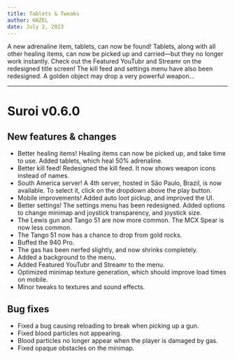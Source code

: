 ```yaml
---
title: Tablets & Tweaks
author: HAZEL
date: July 2, 2023
---
```

A new adrenaline item, tablets, can now be found! Tablets, along with all other healing items, can now be picked up and carried—but they no longer work instantly. Check out the Featured YouTubr and Streamr on the redesigned title screen! The kill feed and settings menu have also been redesigned. A golden object may drop a very powerful weapon...
***
# Suroi v0.6.0

## New features & changes
- Better healing items! Healing items can now be picked up, and take time to use. Added tablets, which heal 50% adrenaline.
- Better kill feed! Redesigned the kill feed. It now shows weapon icons instead of names.
- South America server! A 4th server, hosted in São Paulo, Brazil, is now available. To select it, click on the dropdown above the play button.
- Mobile improvements! Added auto loot pickup, and improved the UI.
- Better settings! The settings menu has been redesigned. Added options to change minimap and joystick transparency, and joystick size.
- The Lewis gun and Tango 51 are now more common. The MCX Spear is now less common.
- The Tango 51 now has a chance to drop from gold rocks.
- Buffed the 940 Pro.
- The gas has been nerfed slightly, and now shrinks completely.
- Added a background to the menu.
- Added Featured YouTubr and Streamr to the menu.
- Optimized minimap texture generation, which should improve load times on mobile.
- Minor tweaks to textures and sound effects.

## Bug fixes
- Fixed a bug causing reloading to break when picking up a gun.
- Fixed blood particles not appearing.
- Blood particles no longer appear when the player is damaged by gas.
- Fixed opaque obstacles on the minimap.
